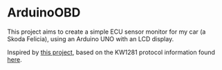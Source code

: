 # ArduinoOBD
This project aims to create a simple ECU sensor monitor for my car (a Skoda Felicia), using an Arduino UNO with an LCD display.

Inspired by [this project](http://grauonline.de/wordpress/?p=74), based on the KW1281 protocol information found [here](https://www.blafusel.de/obd/obd2_kw1281.html).


